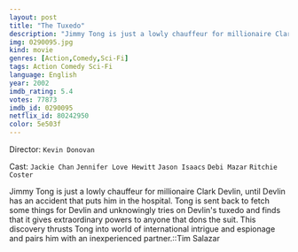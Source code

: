 ```yaml
---
layout: post
title: "The Tuxedo"
description: "Jimmy Tong is just a lowly chauffeur for millionaire Clark Devlin, until Devlin has an accident that puts him in the hospital. Tong is sent back to fetch some things for Devlin and unknowingly tries on Devlin's tuxedo and finds that it gives extraordinary powers to anyone that dons the suit. This discovery thrusts Tong into world of international intrigue and espionage and pairs him with an inexperienced partner..."
img: 0290095.jpg
kind: movie
genres: [Action,Comedy,Sci-Fi]
tags: Action Comedy Sci-Fi 
language: English
year: 2002
imdb_rating: 5.4
votes: 77873
imdb_id: 0290095
netflix_id: 80242950
color: 5e503f
---
```

Director: `Kevin Donovan`  

Cast: `Jackie Chan` `Jennifer Love Hewitt` `Jason Isaacs` `Debi Mazar` `Ritchie Coster` 

Jimmy Tong is just a lowly chauffeur for millionaire Clark Devlin, until Devlin has an accident that puts him in the hospital. Tong is sent back to fetch some things for Devlin and unknowingly tries on Devlin's tuxedo and finds that it gives extraordinary powers to anyone that dons the suit. This discovery thrusts Tong into world of international intrigue and espionage and pairs him with an inexperienced partner.::Tim Salazar